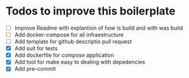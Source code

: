 # Todos to improve this boilerplate

- [ ] Improve Readme with explantion of how is build and with was build
- [ ] Add docker-compose for all infraestructure
- [ ] Add template for github descriptio pull request
- [x] Add suit for tests
- [x] Add dockerfile for compose application
- [x] Add tool for make easy to dealing with depedencies
- [x] Add pre-commit
